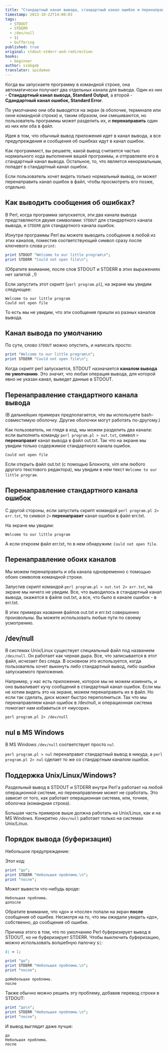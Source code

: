 ```yaml
---
title: "Стандартный канал вывода, стандартный канал ошибок и перенаправление в командной строке"
timestamp: 2013-10-22T14:00:03
tags:
  - STDOUT
  - STDERR
  - /dev/null
  - $|
  - buffering
published: true
original: stdout-stderr-and-redirection
books:
  - beginner
author: szabgab
translator: spidamoo
---
```


Когда вы запускаете программу в командной строке, она автоматически получает два отдельных канала 
для вывода. Один из них - <b>Стандартный канал вывода, Standard Output</b>, а второй - 
<b>Сдандартный канал ошибок, Standard Error</b>.

По умолчанию они оба выводятся на экран (в оболочке, терминале или окне командной строки) и, таким
образом, они смешиваются, но пользователь программы может разделить их, и <b>перенаправить</b> один
из них или оба в файл.


Идея в том, что обычный вывод приложения идет в канал вывода, а все предупреждения и сообщения об
ошибках идут в канал ошибок.

Как программист, вы решаете, какой вывод считается частью нормального хода выполнения вашей 
программы, и отправляете его в стандартный канал вывода. Остальное, то, что является ненормальным,
попадет в стандартный канал ошибок.

Если пользователь хочет видеть только нормальный вывод, он может перенаправить канал ошибок в файл,
чтобы просмотреть его позже, отдельно.

## Как выводить сообщения об ошибках?

В Perl, когда программа запускается, эти два канала вывода представляются двумя символами: 
`STDOUT` для стандартного канала вывода, и `STDERR` для стандартного канала ошибок.

Изнутри программы Perl вы можете выводить сообщение в любой из этих каналов, поместив
соответствующий символ сразу после ключевого слова `print`:

```perl
print STDOUT "Welcome to our little program\n";
print STDERR "Could not open file\n";
```

(Обратите внимание, после слов STDOUT и STDERR в этих выражениях нет запятой `,`!)

Если запустить этот скрипт (`perl program.pl`), на экране мы увидим следующее:

```
Welcome to our little program
Could not open file
```

То есть мы не увидим, что эти сообщения пришли из разных каналов вывода.

## Канал вывода по умолчанию

По сути, слово `STDOUT` можно опустить, и написать просто:

```perl
print "Welcome to our little program\n";
print STDERR "Could not open file\n";
```

Когда скрипт perl запускается, STDOUT назначается <b>каналом вывода по умолчанию</b>. Это значит, 
что любая операция вывода, для которой явно не указан канал, выведет данные в STDOUT.

## Перенаправление стандартного канала вывода

(В дальнейших примерах предполагается, что вы используете bash-совместимую оболочку. Другие оболочки
могут работать по-другому.)

Как пользователь, не глядя в код, мы можем разделить два канала: если выполнить команду 
`perl program.pl > out.txt`, символ `>` <b>перенаправит</b> канал вывода в файл 
out.txt. Так что на экране мы увидим только содержимое стандартного канала ошибок.

```
Could not open file
```

Если открыть файл out.txt (с помощью Блокнота, vim или любого другого текстового редактора), мы 
увидим в нем текст `Welcome to our little program`.

## Перенаправление стандартного канала ошибок

С другой стороны, если запустить скрипт командой `perl program.pl 2> err.txt`, то символ 
`2>` <b>перенаправит</b> канал ошибок в файл err.txt.

На экране мы увидим:

```
Welcome to our little program
```

А если откроем файл err.txt, то в нем обнаружим: `Could not open file`.

## Перенаправление обоих каналов

Мы можем перенаправить и оба канала одновременно с помощью обоих символов командной строки.

Запустив скрипт командой `perl program.pl > out.txt 2> err.txt`, на экране мы ничего не 
увидим. Все, что выводилось в стандартный канал вывода, окажется в файле out.txt, а все, что было
в канале ошибок - в err.txt.

В этих примерах названия файлов out.txt и err.txt совершенно произвольны. Вы можете использовать
любые пути по своему усмотрению.

## /dev/null

В системах Unix/Linux существует специальный файл под названием `/dev/null`. Он работает как
черная дыра. Все, что записывается в этот файл, исчезает без следа. В основном это используется, 
когда пользователь хочет выкинуть либо стандартный вывод, либо ошибки запускаемого приложения.

Например, у нас есть приложение, которое мы не можем изменить, и оно вываливает кучу сообщений в
стандартный канал ошибок. Если мы не хотим видеть это на экране, можем перенаправить их в файл. Но
если так сделать, диск может быстро переполниться. Так что мы перенаправляем канал ошибок в 
/dev/null, и операционная система помогает нам избавиться от &laquo;мусора&raquo;.

`perl program.pl 2> /dev/null`

## nul в MS Windows

В MS Windows `/dev/null` соответствует просто `nul`

`perl program.pl > nul` перенаправит стандартный вывод в никуда, а 
`perl program.pl 2> nul` сделает то же со стандартным каналом ошибок.

## Поддержка Unix/Linux/Windows?

Раздельный вывод в STDOUT и STDERR внутри Perl'а работает на любой операционной системе, но 
перенаправление может не сработать. Это зависит от того, как работает операционная система, или,
точнее, оболочка (командная строка).

Большая часть примеров выше должна работать на Unix/Linux, как и на MS Windows. Конкретно 
`/dev/null` работает только на системах Unix/Linux.

<h2 id="buffering">Порядок вывода (буферизация)</h2>

Небольшое предупреждение:

Этот код:

```perl
print "до";
print STDERR "Небольшая проблема.\n";
print "после";
```

Может вывести что-нибудь вроде:

```
Небольшая проблема.
допосле
```

Обратите внимание, что &laquo;до&raquo; и &laquo;после&raquo; попали на экран <b>после</b> сообщения об ошибке. Несмотря
на то, что мы ожидали увидеть &laquo;до&raquo;, собственно, до сообщения об ошибке.

Причина этого в том, что по умолчанию Perl буферизирует вывод в STDOUT, но не буферизирует STDERR.
Чтобы выключить буферизацию, можно использовать волшебную палочку `$|`:

```perl
$| = 1;

print "до";
print STDERR "Небольшая проблема.\n";
print "после";
```

```
доНебольшая проблема.
после
```

Также обычно можно решить эту проблему, добавив перевод строки в STDOUT:

```perl
print "до\n";
print STDERR "Небольшая проблема.\n";
print "после";
```

И вывод выглядит даже лучше:

```
до
Небольшая проблема.
после
```




